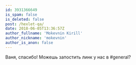 ```yaml
---
id: 3931366649
is_spam: false
is_deleted: false
post: /hexlet-qa/
date: 2018-06-05T13:36:57Z
author_fullname: 'Mokevnin Kirill'
author_nickname: 'mokevnin'
author_is_anon: false
---
```


<p>Ваня, спасибо! Можешь запостить линк у нас в #general?</p>
